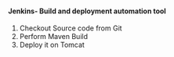 #### Jenkins- Build and deployment automation tool 

1.	Checkout Source code from Git
2.  Perform Maven Build 
3.  Deploy it on Tomcat
